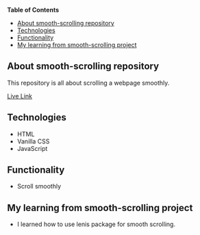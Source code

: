 **Table of Contents**
- <a href="#about-smooth-scrolling-repository"> About smooth-scrolling repository </a> 
- <a href="#technologies"> Technologies </a>
- <a href="#functionality"> Functionality </a>
- <a href="#my-learning-from-smooth-scrolling-project"> My learning from smooth-scrolling project </a>


## <span id="about-smooth-scrolling-repository" style="font-weight:700"> About smooth-scrolling repository </span>

This repository is all about scrolling a webpage smoothly.  

[Live Link](https://shourov-rahman.github.io/smooth-scrolling/)

## <span id="technologies" style="font-weight:700"> Technologies </span>

- HTML 
- Vanilla CSS
- JavaScript

## <span id="functionality" style="font-weight:700"> Functionality </span>

- Scroll smoothly

## <span id="my-learning-from-smooth-scrolling-project" style="font-weight:700"> My learning from  smooth-scrolling project </span>

- I learned how to use lenis package for smooth scrolling. 
